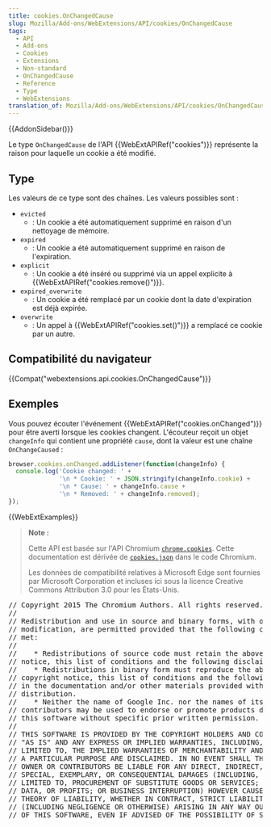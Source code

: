```yaml
---
title: cookies.OnChangedCause
slug: Mozilla/Add-ons/WebExtensions/API/cookies/OnChangedCause
tags:
  - API
  - Add-ons
  - Cookies
  - Extensions
  - Non-standard
  - OnChangedCause
  - Reference
  - Type
  - WebExtensions
translation_of: Mozilla/Add-ons/WebExtensions/API/cookies/OnChangedCause
---
```

{{AddonSidebar()}}

Le type `OnChangedCause` de l'API {{WebExtAPIRef("cookies")}} représente la raison pour laquelle un cookie a été modifié.

## Type

Les valeurs de ce type sont des chaînes. Les valeurs possibles sont :

- `evicted`
  - : Un cookie a été automatiquement supprimé en raison d'un nettoyage de mémoire.
- `expired`
  - : Un cookie a été automatiquement supprimé en raison de l'expiration.
- `explicit`
  - : Un cookie a été inséré ou supprimé via un appel explicite à {{WebExtAPIRef("cookies.remove()")}}.
- `expired_overwrite`
  - : Un cookie a été remplacé par un cookie dont la date d'expiration est déjà expirée.
- `overwrite`
  - : Un appel à {{WebExtAPIRef("cookies.set()")}} a remplacé ce cookie par un autre.

## Compatibilité du navigateur

{{Compat("webextensions.api.cookies.OnChangedCause")}}

## Exemples

Vous pouvez écouter l'événement {{WebExtAPIRef("cookies.onChanged")}} pour être averti lorsque les cookies changent. L'écouteur reçoit un objet  `changeInfo` qui contient une propriété `cause`, dont la valeur est une chaîne `OnChangeCaused` :

```js
browser.cookies.onChanged.addListener(function(changeInfo) {
  console.log('Cookie changed: ' +
              '\n * Cookie: ' + JSON.stringify(changeInfo.cookie) +
              '\n * Cause: ' + changeInfo.cause +
              '\n * Removed: ' + changeInfo.removed);
});
```

{{WebExtExamples}}

> **Note :**
>
> Cette API est basée sur l'API Chromium [`chrome.cookies`](https://developer.chrome.com/extensions/cookies). Cette documentation est dérivée de [`cookies.json`](https://chromium.googlesource.com/chromium/src/+/master/chrome/common/extensions/api/cookies.json) dans le code Chromium.
>
> Les données de compatibilité relatives à Microsoft Edge sont fournies par Microsoft Corporation et incluses ici sous la licence Creative Commons Attribution 3.0 pour les États-Unis.

<div class="hidden"><pre>// Copyright 2015 The Chromium Authors. All rights reserved.
//
// Redistribution and use in source and binary forms, with or without
// modification, are permitted provided that the following conditions are
// met:
//
//    * Redistributions of source code must retain the above copyright
// notice, this list of conditions and the following disclaimer.
//    * Redistributions in binary form must reproduce the above
// copyright notice, this list of conditions and the following disclaimer
// in the documentation and/or other materials provided with the
// distribution.
//    * Neither the name of Google Inc. nor the names of its
// contributors may be used to endorse or promote products derived from
// this software without specific prior written permission.
//
// THIS SOFTWARE IS PROVIDED BY THE COPYRIGHT HOLDERS AND CONTRIBUTORS
// "AS IS" AND ANY EXPRESS OR IMPLIED WARRANTIES, INCLUDING, BUT NOT
// LIMITED TO, THE IMPLIED WARRANTIES OF MERCHANTABILITY AND FITNESS FOR
// A PARTICULAR PURPOSE ARE DISCLAIMED. IN NO EVENT SHALL THE COPYRIGHT
// OWNER OR CONTRIBUTORS BE LIABLE FOR ANY DIRECT, INDIRECT, INCIDENTAL,
// SPECIAL, EXEMPLARY, OR CONSEQUENTIAL DAMAGES (INCLUDING, BUT NOT
// LIMITED TO, PROCUREMENT OF SUBSTITUTE GOODS OR SERVICES; LOSS OF USE,
// DATA, OR PROFITS; OR BUSINESS INTERRUPTION) HOWEVER CAUSED AND ON ANY
// THEORY OF LIABILITY, WHETHER IN CONTRACT, STRICT LIABILITY, OR TORT
// (INCLUDING NEGLIGENCE OR OTHERWISE) ARISING IN ANY WAY OUT OF THE USE
// OF THIS SOFTWARE, EVEN IF ADVISED OF THE POSSIBILITY OF SUCH DAMAGE.
</pre></div>
